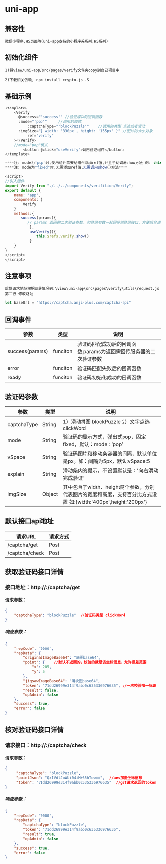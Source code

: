 # uni-app

## 兼容性

	微信小程序,H5页面等(uni-app支持的小程序系系列,H5系列)

## 初始化组件

	1)将view/uni-app/src/pages/verify文件夹copy到自己项目中

	2)下载相关依赖, npm install crypto-js -S

## 基础示例

``` js
<template>
	<Verify
	  @success="'success'" //验证成功的回调函数
	  :mode="'pop'"     //调用的模式
          :captchaType="'blockPuzzle'"    //调用的类型 点选或者滑动
	  :imgSize="{ width: '330px', height: '155px' }" //图片的大小对象
          ref="verify"
	></Verify>
	//mode="pop"模式
        <button @click="useVerify">调用验证组件</button>
</template>

****注: mode为"pop"时,使用组件需要给组件添加ref值,并且手动调用show方法 例: this.$refs.verify.show()**** <br/>
****注: mode为"fixed"时,无需添加ref值,无需调用show()方法****

<script>
//引入组件
import Verify from "./../../components/verifition/Verify";
export default {
	name: 'app',
	components: {
		Verify
	}
	methods:{
	   success(params){
	      // params 返回的二次验证参数, 和登录参数一起回传给登录接口，方便后台进行二次验证
           },
           useVerify(){
              this.$refs.verify.show()
           }
	}
}
</script>
</script>
```

## 注意事项

	后端请求地址根据部署情况到:\view\uni-app\src\pages\verify\utils\request.js  第二行 修改路劲

``` js
let baseUrl = "https://captcha.anji-plus.com/captcha-api"
```

## 回调事件

| 参数              | 类型       | 说明                                   |
|-----------------|----------|--------------------------------------|
| success(params) | funciton | 验证码匹配成功后的回调函数,params为返回需回传服务器的二次验证参数 |
| error           | funciton | 验证码匹配失败后的回调函数                        |
| ready           | funciton | 验证码初始化成功的回调函数                        |

## 验证码参数

| 参数          | 类型     | 说明                                                                            |
|-------------|--------|-------------------------------------------------------------------------------|
| captchaType | String | 1）滑动拼图 blockPuzzle  2）文字点选 clickWord                                          |
| mode        | String | 验证码的显示方式，弹出式pop，固定fixed，默认：mode : ‘pop’                                       |
| vSpace      | String | 验证码图片和移动条容器的间隔，默认单位是px。如：间隔为5px，默认:vSpace:5                                   |
| explain     | String | 滑动条内的提示，不设置默认是：'向右滑动完成验证'                                                     |
| imgSize     | Object | 其中包含了width、height两个参数，分别代表图片的宽度和高度，支持百分比方式设置 如:{width:'400px',height:'200px'} 

## 默认接口api地址

| 请求URL          | 请求方式 |
|----------------|------|
| /captcha/get   | Post |
| /captcha/check | Post |

## 获取验证码接口详情

### 接口地址：http://*:*/captcha/get

#### 请求参数：

``` json
{
	"captchaType": "blockPuzzle"  //验证码类型 clickWord
}
```

##### 响应参数：

``` json
{
    "repCode": "0000",
    "repData": {
        "originalImageBase64": "底图base64",
        "point": {    //默认不返回的，校验的就是该坐标信息，允许误差范围
            "x": 205,
            "y": 5
        },
        "jigsawImageBase64": "滑块图base64",
        "token": "71dd26999e314f9abb0c635336976635", //一次校验唯一标识
        "result": false,
        "opAdmin": false
    },
    "success": true,
    "error": false
}
```

## 核对验证码接口详情

### 请求接口：http://*:*/captcha/check

#### 请求参数：

``` json
{
	 "captchaType": "blockPuzzle",
	 "pointJson": "QxIVdlJoWUi04iM+65hTow==",  //aes加密坐标信息
	 "token": "71dd26999e314f9abb0c635336976635"  //get请求返回的token
}
```

##### 响应参数：

``` json
{
    "repCode": "0000",
    "repData": {
        "captchaType": "blockPuzzle",
        "token": "71dd26999e314f9abb0c635336976635",
        "result": true,
        "opAdmin": false
    },
    "success": true,
    "error": false
}
```

